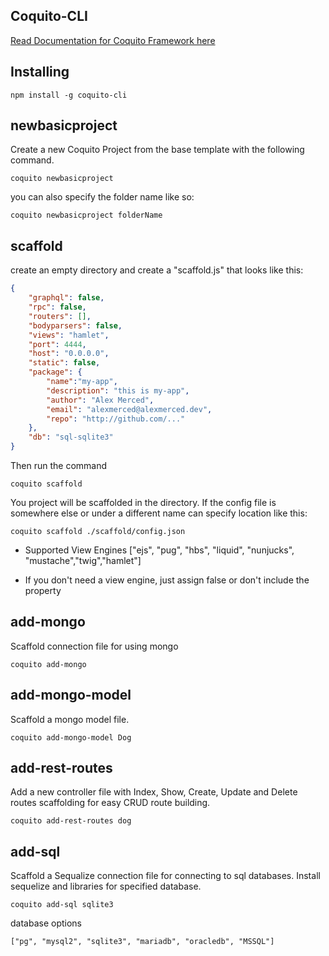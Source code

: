 ## Coquito-CLI

[Read Documentation for Coquito Framework here](https://www.npmjs.com/package/coquito)

## Installing

`npm install -g coquito-cli`

## newbasicproject

Create a new Coquito Project from the base template with the following command.

`coquito newbasicproject`

you can also specify the folder name like so:

`coquito newbasicproject folderName`

## scaffold

create an empty directory and create a "scaffold.js" that looks like this:

```json
{
    "graphql": false,
    "rpc": false,
    "routers": [],
    "bodyparsers": false,
    "views": "hamlet",
    "port": 4444,
    "host": "0.0.0.0",
    "static": false,
    "package": {
        "name":"my-app",
        "description": "this is my-app",
        "author": "Alex Merced",
        "email": "alexmerced@alexmerced.dev",
        "repo": "http://github.com/..."
    },
    "db": "sql-sqlite3"
}
```

Then run the command

`coquito scaffold`

You project will be scaffolded in the directory. If the config file is somewhere else or under a different name can specify location like this:

`coquito scaffold ./scaffold/config.json`

- Supported View Engines ["ejs", "pug", "hbs", "liquid", "nunjucks", "mustache","twig","hamlet"]

- If you don't need a view engine, just assign false or don't include the property

## add-mongo

Scaffold connection file for using mongo

`coquito add-mongo`

## add-mongo-model

Scaffold a mongo model file.

`coquito add-mongo-model Dog`

## add-rest-routes

Add a new controller file with Index, Show, Create, Update and Delete routes scaffolding for easy CRUD route building.

`coquito add-rest-routes dog`

## add-sql

Scaffold a Sequalize connection file for connecting to sql databases. Install sequelize and libraries for specified database.

```
coquito add-sql sqlite3
```

database options

```
["pg", "mysql2", "sqlite3", "mariadb", "oracledb", "MSSQL"]
```